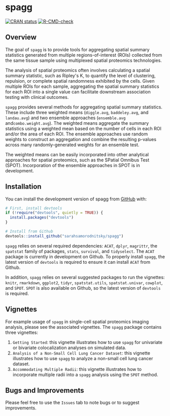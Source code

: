 
<!-- README.md is generated from README.Rmd. Please edit that file -->

# spagg

<!-- badges: start -->

[![CRAN
status](https://www.r-pkg.org/badges/version/spagg)](https://CRAN.R-project.org/package=spagg)
[![R-CMD-check](https://github.com/sarahsamorodnitsky/spagg/actions/workflows/R-CMD-check.yaml/badge.svg)](https://github.com/sarahsamorodnitsky/spagg/actions/workflows/R-CMD-check.yaml)
<!-- badges: end -->

## Overview

The goal of `spagg` is to provide tools for aggregating spatial summary
statistics generated from multiple regions-of-interest (ROIs) collected 
from the same tissue sample using multiplexed spatial proteomics technologies.

The analysis of spatial proteomics often involves calculating a spatial summary
statistic, such as Ripley's K, to quantify the level of clustering, repulsion, or 
complete spatial randomness exhibited by the cells. Given multiple ROIs for each sample,
aggregating the spatial summary statistics for each ROI into a single value can facilitate
downstream association testing with clinical outcomes. 

`spagg` provides several methods for aggregating spatial summary statistics. These include
three weighted means (`diggle.avg`, `baddeley.avg`, and `landau.avg`) and two ensemble
approaches (`ensemble.avg` and`combo.weight.avg`). The weighted means aggregate
the summary statistics using a weighted mean based on the number of cells in each ROI and/or the 
area of each ROI. The ensemble approaches use random weights to construct an aggregation and combine the 
resulting p-values across many randomly-generated weights for an ensemble test. 

The weighted means can be easily incorporated into other analytical approaches for spatial proteomics,
such as the SPatial Omnibus Test (SPOT). Incorporation of the ensemble approaches in SPOT is in development. 

## Installation

You can install the development version of spagg from
[GitHub](https://github.com/) with:

``` r
# First, install devtools
if (!require("devtools", quietly = TRUE)) {
  install.packages("devtools")
}

# Install from Github
devtools::install_github("sarahsamorodnitsky/spagg")
```

`spagg` relies on several required dependencies: `ACAT`, `dplyr`, `magrittr`, the `spatstat` family of packages, `stats`, `survival`, and `tidyselect`. The `ACAT` package is currently in development on Github. To properly install `spagg`, the latest version of `devtools` is required to ensure it can install `ACAT` from Github. 

In addition, `spagg` relies on several suggested packages to run the vignettes: `knitr`, `rmarkdown`, `ggplot2`, `tidyr`, `spatstat.utils`, `spatstat.univar`, `cowplot`, and `SPOT`. `SPOT` is also available on Github, so the latest version of `devtools` is required. 

## Vignettes

For example usage of `spagg` in single-cell spatial proteomics imaging
analysis, please see the associated vignettes. The `spagg` package contains three vignettes:

1. `Getting Started`: this vignette illustrates how to use `spagg` for univariate or bivariate colocalization analyses on simulated data.
2. `Analysis of a Non-Small Cell Lung Cancer Dataset`: this vignette illustrates how to use `spagg` to analyze a non-small cell lung cancer dataset.
3. `Accommodating Multiple Radii`: this vignette illustrates how to incorporate multiple radii into a `spagg` analysis using the `SPOT` method.

## Bugs and Improvements

Please feel free to use the `Issues` tab to note bugs or to suggest improvements. 
